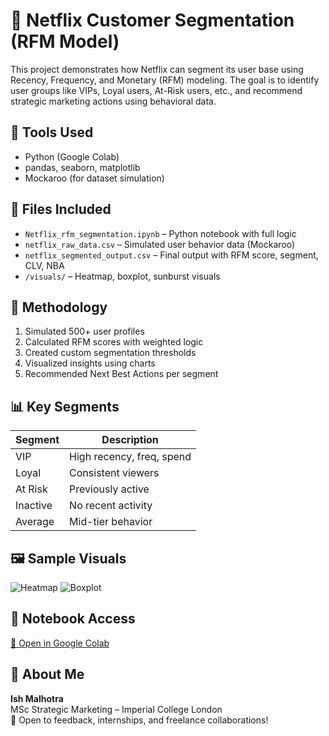 # 🎯 Netflix Customer Segmentation (RFM Model)

This project demonstrates how Netflix can segment its user base using Recency, Frequency, and Monetary (RFM) modeling. The goal is to identify user groups like VIPs, Loyal users, At-Risk users, etc., and recommend strategic marketing actions using behavioral data.

## 🚀 Tools Used
- Python (Google Colab)
- pandas, seaborn, matplotlib
- Mockaroo (for dataset simulation)

## 📁 Files Included
- `Netflix_rfm_segmentation.ipynb` – Python notebook with full logic
- `netflix_raw_data.csv` – Simulated user behavior data (Mockaroo)
- `netflix_segmented_output.csv` – Final output with RFM score, segment, CLV, NBA
- `/visuals/` – Heatmap, boxplot, sunburst visuals

## 🧠 Methodology
1. Simulated 500+ user profiles
2. Calculated RFM scores with weighted logic
3. Created custom segmentation thresholds
4. Visualized insights using charts
5. Recommended Next Best Actions per segment

## 📊 Key Segments
| Segment   | Description               |
|-----------|---------------------------|
| VIP       | High recency, freq, spend |
| Loyal     | Consistent viewers        |
| At Risk   | Previously active         |
| Inactive  | No recent activity        |
| Average   | Mid-tier behavior         |

## 🖼️ Sample Visuals
![Heatmap](visuals/heatmap.png)
![Boxplot](visuals/boxplot.png)

## 📎 Notebook Access
[🔗 Open in Google Colab](https://colab.research.google.com/drive/1dTKvXYdyjoil8B07WPsnjpNVC1v-6oNq?usp=sharing)

## 💼 About Me
**Ish Malhotra**  
MSc Strategic Marketing – Imperial College London  
💬 Open to feedback, internships, and freelance collaborations!
